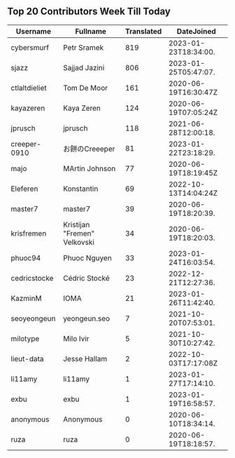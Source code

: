 ## Top 20 Contributors Week Till Today ##
|Username|Fullname|Translated|DateJoined|
|--------|--------|----------|----------|
|cybersmurf|Petr Sramek|819|2023-01-23T18:34:00.|
|sjazz|Sajjad Jazini|806|2023-01-25T05:47:07.|
|ctlaltdieliet|Tom De Moor|161|2020-06-19T16:30:47Z|
|kayazeren|Kaya Zeren|124|2020-06-19T07:05:24Z|
|jprusch|jprusch|118|2021-06-28T12:00:18.|
|creeper-0910|お餅のCreeeper|81|2023-01-22T23:18:29.|
|majo|MArtin Johnson|77|2020-06-19T18:19:45Z|
|Eleferen|Konstantin|69|2022-10-13T14:04:24Z|
|master7|master7|39|2020-06-19T18:20:39.|
|krisfremen|Kristijan "Fremen" Velkovski|34|2020-06-19T18:20:03.|
|phuoc94|Phuoc Nguyen|33|2023-01-24T16:03:54.|
|cedricstocke|Cédric Stocké|23|2022-12-21T12:27:36.|
|KazminM|IOMA|21|2023-01-26T11:42:40.|
|seoyeongeun|yeongeun.seo|7|2021-10-20T07:53:01.|
|milotype|Milo Ivir|5|2021-10-30T10:27:42.|
|lieut-data|Jesse Hallam|2|2022-10-03T17:17:08Z|
|li11amy|li11amy|1|2023-01-27T17:14:10.|
|exbu|exbu|1|2023-01-19T16:58:57.|
|anonymous|Anonymous|0|2020-06-10T18:34:14.|
|ruza|ruza|0|2020-06-19T18:18:57.|
